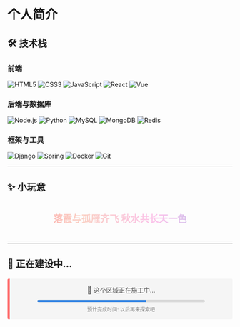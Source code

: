 # 个人简介

## 🛠️ 技术栈

### 前端
![HTML5](https://img.shields.io/badge/-HTML5-E34F26?style=flat-square&logo=html5&logoColor=white)
![CSS3](https://img.shields.io/badge/-CSS3-1572B6?style=flat-square&logo=css3&logoColor=white)
![JavaScript](https://img.shields.io/badge/-JavaScript-F7DF1E?style=flat-square&logo=javascript&logoColor=black)
![React](https://img.shields.io/badge/-React-61DAFB?style=flat-square&logo=react&logoColor=black)
![Vue](https://img.shields.io/badge/-Vue-4FC08D?style=flat-square&logo=vue.js&logoColor=white)

### 后端与数据库
![Node.js](https://img.shields.io/badge/-Node.js-339933?style=flat-square&logo=node.js&logoColor=white)
![Python](https://img.shields.io/badge/-Python-3776AB?style=flat-square&logo=python&logoColor=white)
![MySQL](https://img.shields.io/badge/-MySQL-4479A1?style=flat-square&logo=mysql&logoColor=white)
![MongoDB](https://img.shields.io/badge/-MongoDB-47A248?style=flat-square&logo=mongodb&logoColor=white)
![Redis](https://img.shields.io/badge/-Redis-DC382D?style=flat-square&logo=redis&logoColor=white)

### 框架与工具
![Django](https://img.shields.io/badge/-Django-092E20?style=flat-square&logo=django&logoColor=white)
![Spring](https://img.shields.io/badge/-Spring-6DB33F?style=flat-square&logo=spring&logoColor=white)
![Docker](https://img.shields.io/badge/-Docker-2496ED?style=flat-square&logo=docker&logoColor=white)
![Git](https://img.shields.io/badge/-Git-F05032?style=flat-square&logo=git&logoColor=white)

---

## ✨ 小玩意

<p style="
    background: linear-gradient(to right, #ff9a9e, #fad0c4, #fbc2eb, #a6c1ee);
    -webkit-background-clip: text;
    background-clip: text;
    color: transparent;
    font-size: 1.5em;
    font-weight: bold;
    text-align: center;
    padding: 20px;
">
落霞与孤雁齐飞 秋水共长天一色
</p>

---

## 🚧 正在建设中...

<div style="
    background: #f5f5f5;
    border-left: 5px solid #ff6b6b;
    padding: 15px;
    margin: 20px 0;
    border-radius: 3px;
    text-align: center;
">
    <p style="margin: 0; color: #555;">
        <span style="font-size: 1.2em;">🔨</span> 这个区域正在施工中...
    </p>
    <progress 
        style="width: 80%; height: 10px; margin-top: 10px;" 
        value="65" 
        max="100"
    ></progress>
    <p style="margin: 5px 0 0; font-size: 0.8em; color: #888;">
        预计完成时间: 以后再来探索吧
    </p>
</div>
